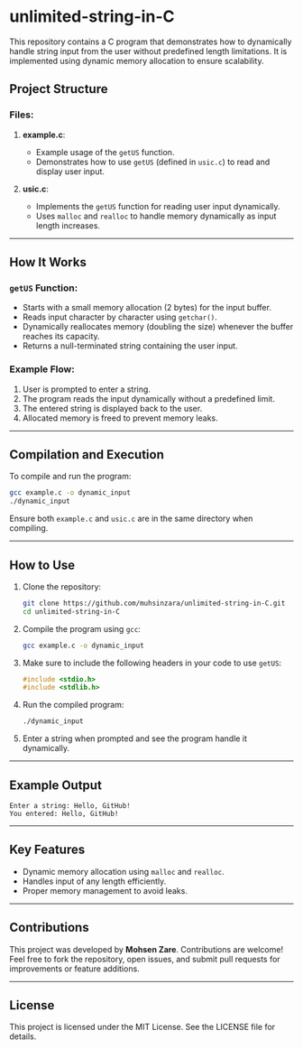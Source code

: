 # unlimited-string-in-C

This repository contains a C program that demonstrates how to dynamically handle string input from the user without predefined length limitations. It is implemented using dynamic memory allocation to ensure scalability.

## Project Structure

### Files:
1. **example.c**:
   - Example usage of the `getUS` function.
   - Demonstrates how to use `getUS` (defined in `usic.c`) to read and display user input.

2. **usic.c**:
   - Implements the `getUS` function for reading user input dynamically.
   - Uses `malloc` and `realloc` to handle memory dynamically as input length increases.

---

## How It Works

### `getUS` Function:
- Starts with a small memory allocation (2 bytes) for the input buffer.
- Reads input character by character using `getchar()`.
- Dynamically reallocates memory (doubling the size) whenever the buffer reaches its capacity.
- Returns a null-terminated string containing the user input.

### Example Flow:
1. User is prompted to enter a string.
2. The program reads the input dynamically without a predefined limit.
3. The entered string is displayed back to the user.
4. Allocated memory is freed to prevent memory leaks.

---

## Compilation and Execution

To compile and run the program:

```bash
gcc example.c -o dynamic_input
./dynamic_input
```

Ensure both `example.c` and `usic.c` are in the same directory when compiling.

---

## How to Use

1. Clone the repository:
   ```bash
   git clone https://github.com/muhsinzara/unlimited-string-in-C.git
   cd unlimited-string-in-C
   ```
2. Compile the program using `gcc`:
   ```bash
   gcc example.c -o dynamic_input
   ```
3. Make sure to include the following headers in your code to use `getUS`:
   ```c
   #include <stdio.h>
   #include <stdlib.h>
   ```
4. Run the compiled program:
   ```bash
   ./dynamic_input
   ```
5. Enter a string when prompted and see the program handle it dynamically.

---

## Example Output

```text
Enter a string: Hello, GitHub!
You entered: Hello, GitHub!
```

---

## Key Features
- Dynamic memory allocation using `malloc` and `realloc`.
- Handles input of any length efficiently.
- Proper memory management to avoid leaks.

---

## Contributions
This project was developed by **Mohsen Zare**. Contributions are welcome! Feel free to fork the repository, open issues, and submit pull requests for improvements or feature additions.

---

## License
This project is licensed under the MIT License. See the LICENSE file for details.
